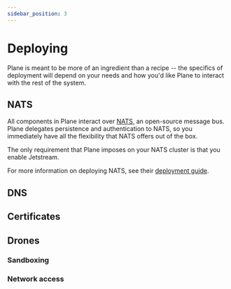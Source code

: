```yaml
---
sidebar_position: 3
---
```


# Deploying

Plane is meant to be more of an ingredient than a recipe -- the specifics of
deployment will depend on your needs and how you'd like Plane to interact
with the rest of the system.

## NATS

All components in Plane interact over [NATS](https://nats.io/), an open-source
message bus. Plane delegates persistence and authentication to NATS, so you
immediately have all the flexibility that NATS offers out of the box.

The only requirement that Plane imposes on your NATS cluster is that you
enable Jetstream.

For more information on deploying NATS, see their [deployment guide](https://docs.nats.io/running-a-nats-service/introduction).

## DNS

## Certificates

## Drones

### Sandboxing

### Network access
